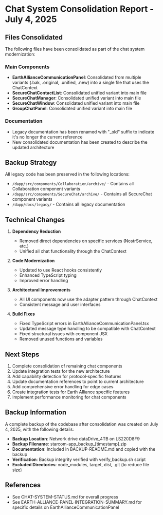 # Chat System Consolidation Report - July 4, 2025

## Files Consolidated

The following files have been consolidated as part of the chat system modernization:

### Main Components
- **EarthAllianceCommunicationPanel**: Consolidated from multiple variants (.bak, .original, .unified, .new) into a single file that uses the ChatContext
- **SecureChatContactList**: Consolidated unified variant into main file
- **SecureChatManager**: Consolidated unified variant into main file
- **SecureChatWindow**: Consolidated unified variant into main file
- **GroupChatPanel**: Consolidated unified variant into main file

### Documentation
- Legacy documentation has been renamed with "_old" suffix to indicate it's no longer the current reference
- New consolidated documentation has been created to describe the updated architecture

## Backup Strategy

All legacy code has been preserved in the following locations:
- `/dapp/src/components/Collaboration/archive/` - Contains all Collaboration component variants
- `/dapp/src/components/SecureChat/archive/` - Contains all SecureChat component variants
- `/dapp/docs/legacy/` - Contains all legacy documentation

## Technical Changes

1. **Dependency Reduction**
   - Removed direct dependencies on specific services (NostrService, etc.)
   - Unified all chat functionality through the ChatContext

2. **Code Modernization**
   - Updated to use React hooks consistently
   - Enhanced TypeScript typing
   - Improved error handling

3. **Architectural Improvements**
   - All UI components now use the adapter pattern through ChatContext
   - Consistent message and user interfaces
   
4. **Build Fixes**
   - Fixed TypeScript errors in EarthAllianceCommunicationPanel.tsx
   - Updated message type handling to be compatible with ChatContext
   - Fixed structural issues with component JSX
   - Removed unused functions and variables

## Next Steps

1. Complete consolidation of remaining chat components
2. Update integration tests for the new architecture
3. Add capability detection for protocol-specific features
4. Update documentation references to point to current architecture
5. Add comprehensive error handling for edge cases
6. Create integration tests for Earth Alliance specific features
7. Implement performance monitoring for chat components

## Backup Information

A complete backup of the codebase after consolidation was created on July 4, 2025, with the following details:

- **Backup Location**: Network drive dataDrive_4TB on LS220D8F9
- **Backup Filename**: starcom-app_backup_[timestamp].zip
- **Documentation**: Included in BACKUP-README.md and copied with the backup
- **Verification**: Backup integrity verified with verify_backup.sh script
- **Excluded Directories**: node_modules, target, dist, .git (to reduce file size)

## References
- See CHAT-SYSTEM-STATUS.md for overall progress
- See EARTH-ALLIANCE-PANEL-INTEGRATION-SUMMARY.md for specific details on EarthAllianceCommunicationPanel
